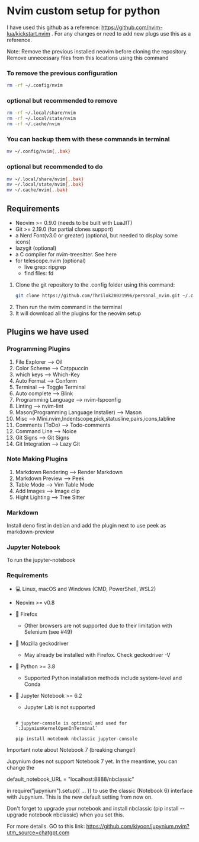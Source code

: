 # Nvim custom setup for python

I have used this github as a reference: https://github.com/nvim-lua/kickstart.nvim . For any changes or need to add new plugs use this as a reference.

Note: Remove the previous installed neovim before cloning the repository.
Remove unnecessary files from this locations using this command

### To remove the previous configuration

```bash
rm -rf ~/.config/nvim
```

### optional but recommended to remove

```bash
rm -rf ~/.local/share/nvim
rm -rf ~/.local/state/nvim
rm -rf ~/.cache/nvim
```

### You can backup them with these commands in terminal

```bash
mv ~/.config/nvim{,.bak}
```

### optional but recommended to do

```bash
mv ~/.local/share/nvim{,.bak}
mv ~/.local/state/nvim{,.bak}
mv ~/.cache/nvim{,.bak}
```

## Requirements

- Neovim >= 0.9.0 (needs to be built with LuaJIT)
- Git >= 2.19.0 (for partial clones support)
- a Nerd Font(v3.0 or greater) (optional, but needed to display some icons)
- lazygit (optional)
- a C compiler for nvim-treesitter. See here
- for telescope.nvim (optional)
  - live grep: ripgrep
  - find files: fd

1. Clone the git repository to the .config folder
   using this command:
   ```bash
   git clone https://github.com/Thrilok28021996/personal_nvim.git ~/.config/nvim
   ```
2. Then run the nvim command in the terminal
3. It will download all the plugins for the neovim setup

## Plugins we have used

### Programming Plugins

1. File Explorer --> Oil
2. Color Scheme --> Catppuccin
3. which keys --> Which-Key
4. Auto Format --> Conform
5. Terminal --> Toggle Terminal
6. Auto complete --> Blink
7. Programming Language --> nvim-lspconfig
8. Linting --> nvim-lint
9. Mason(Programming Language Installer) --> Mason
10. Misc --> Mini.nvim,Indentscope,pick,statusline,pairs,icons,tabline
11. Comments (ToDo) --> Todo-comments
12. Command Line --> Noice
13. Git Signs --> Git Signs
14. Git Integration --> Lazy Git

### Note Making Plugins

1. Markdown Rendering --> Render Markdown
2. Markdown Preview --> Peek
3. Table Mode --> Vim Table Mode
4. Add Images --> Image clip
5. Hight Lighting --> Tree Sitter

### Markdown

Install deno first in debian and add the plugin next to use peek as markdown-preview

### Jupyter Notebook

To run the jupyter-notebook

### Requirements

- 💻 Linux, macOS and Windows (CMD, PowerShell, WSL2)
- Neovim >= v0.8
- 🦊 Firefox

  - Other browsers are not supported due to their limitation with Selenium (see #49)

- 🦎 Mozilla geckodriver

  - May already be installed with Firefox. Check geckodriver -V

- 🐍 Python >= 3.8

  - Supported Python installation methods include system-level and Conda

- 📔 Jupyter Notebook >= 6.2

  - Jupyter Lab is not supported

  ```console

  # jupyter-console is optional and used for `:JupyniumKernelOpenInTerminal`

  pip install notebook nbclassic jupyter-console
  ```

Important note about Notebook 7 (breaking change!)

Jupynium does not support Notebook 7 yet. In the meantime, you can change the

default_notebook_URL = "localhost:8888/nbclassic"

in require("jupynium").setup({ ... }) to use the classic (Notebook 6) interface with Jupynium. This is the new default setting from now on.

Don't forget to upgrade your notebook and install nbclassic (pip install --upgrade notebook nbclassic) when you set this.

For more details. GO to this link: https://github.com/kiyoon/jupynium.nvim?utm_source=chatgpt.com
